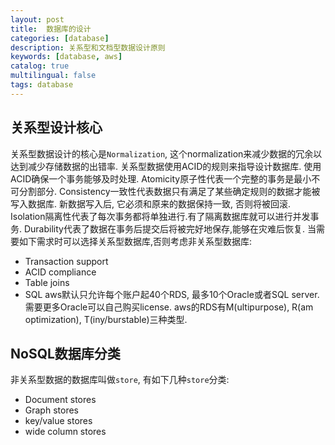 ```yaml
---
layout: post
title:  数据库的设计
categories: [database]
description: 关系型和文档型数据设计原则
keywords: [database, aws]
catalog: true
multilingual: false
tags: database
---
```


## 关系型设计核心
关系型数据设计的核心是`Normalization`, 这个normalization来减少数据的冗余以达到减少存储数据的出错率.
关系型数据使用ACID的规则来指导设计数据库. 使用ACID确保一个事务能够及时处理.
Atomicity原子性代表一个完整的事务是最小不可分割部分.
Consistency一致性代表数据只有满足了某些确定规则的数据才能被写入数据库. 新数据写入后, 它必须和原来的数据保持一致, 否则将被回滚.
Isolation隔离性代表了每次事务都将单独进行.有了隔离数据库就可以进行并发事务.
Durability代表了数据在事务后提交后将被完好地保存,能够在灾难后恢复.
当需要如下需求时可以选择关系型数据库,否则考虑非关系型数据库:
- Transaction support
- ACID compliance
- Table joins
- SQL
aws默认只允许每个账户起40个RDS, 最多10个Oracle或者SQL server. 需要更多Oracle可以自己购买license. aws的RDS有M(ultipurpose), R(am optimization), T(iny/burstable)三种类型.


## NoSQL数据库分类
非关系型数据的数据库叫做`store`, 有如下几种`store`分类:
- Document stores
- Graph stores
- key/value stores
- wide column stores
